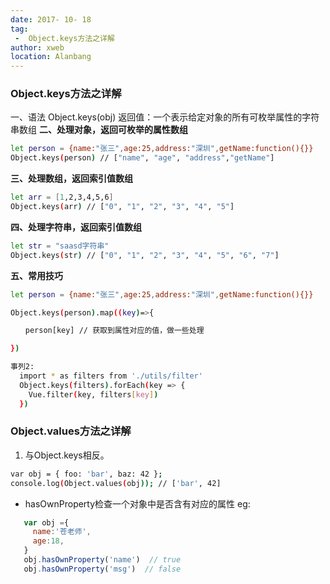 ```yaml
---
date: 2017- 10- 18
tag: 
 -  Object.keys方法之详解
author: xweb
location: Alanbang
---
```

### Object.keys方法之详解
一、语法
Object.keys(obj)
返回值：一个表示给定对象的所有可枚举属性的字符串数组
**二、处理对象，返回可枚举的属性数组**
```sh
let person = {name:"张三",age:25,address:"深圳",getName:function(){}}
Object.keys(person) // ["name", "age", "address","getName"]

```
**三、处理数组，返回索引值数组**
```sh
let arr = [1,2,3,4,5,6]
Object.keys(arr) // ["0", "1", "2", "3", "4", "5"]
```
**四、处理字符串，返回索引值数组**
```sh
let str = "saasd字符串"
Object.keys(str) // ["0", "1", "2", "3", "4", "5", "6", "7"]
```
**五、常用技巧**
```sh
let person = {name:"张三",age:25,address:"深圳",getName:function(){}}

Object.keys(person).map((key)=>{

　　person[key] // 获取到属性对应的值，做一些处理

}) 

事列2:
  import * as filters from './utils/filter'
  Object.keys(filters).forEach(key => {
    Vue.filter(key, filters[key])
  })

```
### Object.values方法之详解
1. 与Object.keys相反。
```sh
var obj = { foo: 'bar', baz: 42 };
console.log(Object.values(obj)); // ['bar', 42]
```

* hasOwnProperty检查一个对象中是否含有对应的属性
eg: 
```js
   var obj ={
     name:'苍老师',
     age:18,
   }
   obj.hasOwnProperty('name')  // true
   obj.hasOwnProperty('msg')  // false
```